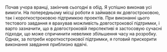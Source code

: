 Почав учора вранці, закінчив сьогодні в обід. Я успішно виконав усі вимоги. На попередньому місці роботи я займався як довгостроковою, так і короткостроковою підтримкою проектів. При виконанні цього тестового завдання я врахував можливість довгострокової підтримки, і варто зазначити, що в довгостроковій перспективі я застосовую сучасні підходи, що може спричинити невелике збільшення часу на розробку. Однак, за потреби короткострокової підтримки, я готовий прискорити виконання завдання приблизно вдвічі.
